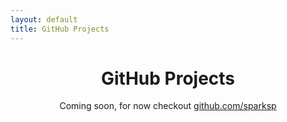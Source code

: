 ```yaml
---
layout: default
title: GitHub Projects
---
```


<header class="jumbotron subhead" id="overview">
	<h1>GitHub Projects</h1>
    <p class="lead">Coming soon, for now checkout <a href="http://github.com/sparksp/">github.com/sparksp</a></p>
</header>
